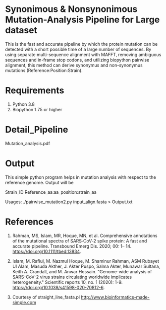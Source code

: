# Synonimous & Nonsynonimous Mutation-Analysis Pipeline for Large dataset
This is the fast and accurate pipeline by which the protein mutation can be detected with a short possible time of a large number of sequences. By using separate multi-sequence alignment with MAFFT, removing ambiguous sequences and in-frame stop codons, and utilizing biopython pairwise alignment, this method can derive synonymus and non-synonymus mutations (Reference:Position:Strain).

# Requirements
1. Python 3.8
2. Biopython 1.75 or higher

# Detail_Pipeline
Mutation_analysis.pdf

# Output
This simple python program helps in mutation analysis with respect to the reference genome. Output will be 

Strain_ID Reference_aa:aa_position:strain_aa

Usages: ./pairwise_mutation2.py input_align.fasta > Output.txt



# References

1. Rahman, MS, Islam, MR, Hoque, MN, et al. Comprehensive annotations of the mutational spectra of SARS‐CoV‐2 spike protein: A fast and accurate pipeline. Transbound Emerg Dis. 2020; 00: 1– 14. https://doi.org/10.1111/tbed.13834.

2. Islam, M. Rafiul, M. Nazmul Hoque, M. Shaminur Rahman, ASM Rubayet Ul Alam, Masuda Akther, J. Akter Puspo, Salma Akter, Munawar Sultana, Keith A. Crandall, and M. Anwar Hossain. "Genome-wide analysis of SARS-CoV-2 virus strains circulating worldwide implicates heterogeneity." Scientific reports 10, no. 1 (2020): 1-9. https://doi.org/10.1038/s41598-020-70812-6. 

3. Courtesy of straight_line_fasta.pl http://www.bioinformatics-made-simple.com

